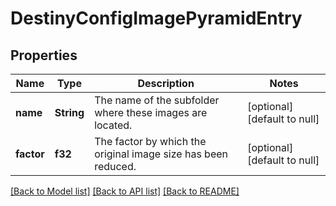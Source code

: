 # DestinyConfigImagePyramidEntry

## Properties
Name | Type | Description | Notes
------------ | ------------- | ------------- | -------------
**name** | **String** | The name of the subfolder where these images are located. | [optional] [default to null]
**factor** | **f32** | The factor by which the original image size has been reduced. | [optional] [default to null]

[[Back to Model list]](../README.md#documentation-for-models) [[Back to API list]](../README.md#documentation-for-api-endpoints) [[Back to README]](../README.md)


